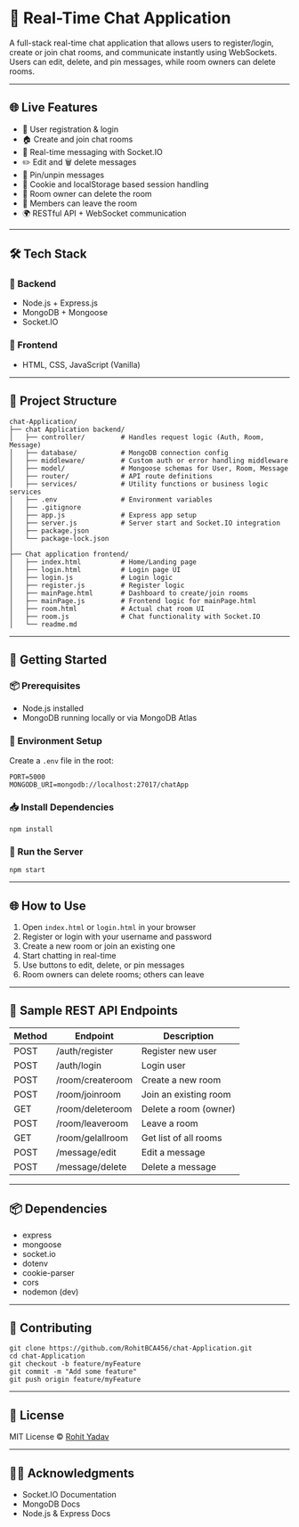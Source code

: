 # 💬 Real-Time Chat Application

A full-stack real-time chat application that allows users to register/login, create or join chat rooms, and communicate instantly using WebSockets. Users can edit, delete, and pin messages, while room owners can delete rooms.

---

## 🌐 Live Features

- 👤 User registration & login  
- 🏠 Create and join chat rooms  
- 💬 Real-time messaging with Socket.IO  
- ✏️ Edit and 🗑️ delete messages  
- 📌 Pin/unpin messages  
- 🔐 Cookie and localStorage based session handling  
- 🧹 Room owner can delete the room  
- 🚪 Members can leave the room  
- 🌍 RESTful API + WebSocket communication  

---

## 🛠️ Tech Stack

### 🔧 Backend
- Node.js + Express.js
- MongoDB + Mongoose
- Socket.IO

### 🎨 Frontend
- HTML, CSS, JavaScript (Vanilla)

---

## 📁 Project Structure

```
chat-Application/
├── chat Application backend/
│   ├── controller/         # Handles request logic (Auth, Room, Message)
│   ├── database/           # MongoDB connection config
│   ├── middleware/         # Custom auth or error handling middleware
│   ├── model/              # Mongoose schemas for User, Room, Message
│   ├── router/             # API route definitions
│   ├── services/           # Utility functions or business logic services
│   ├── .env                # Environment variables
│   ├── .gitignore
│   ├── app.js              # Express app setup
│   ├── server.js           # Server start and Socket.IO integration
│   ├── package.json
│   └── package-lock.json
│
├── Chat application frontend/
│   ├── index.html          # Home/Landing page
│   ├── login.html          # Login page UI
│   ├── login.js            # Login logic
│   ├── register.js         # Register logic
│   ├── mainPage.html       # Dashboard to create/join rooms
│   ├── mainPage.js         # Frontend logic for mainPage.html
│   ├── room.html           # Actual chat room UI
│   ├── room.js             # Chat functionality with Socket.IO
│   └── readme.md
```

---

## 🚀 Getting Started

### 📦 Prerequisites

- Node.js installed
- MongoDB running locally or via MongoDB Atlas

### 🔧 Environment Setup

Create a `.env` file in the root:

```
PORT=5000
MONGODB_URI=mongodb://localhost:27017/chatApp
```

### 📥 Install Dependencies

```
npm install
```

### 🏃 Run the Server

```
npm start
```

---

## 🌐 How to Use

1. Open `index.html` or `login.html` in your browser  
2. Register or login with your username and password  
3. Create a new room or join an existing one  
4. Start chatting in real-time  
5. Use buttons to edit, delete, or pin messages  
6. Room owners can delete rooms; others can leave

---

## 🧪 Sample REST API Endpoints

| Method | Endpoint             | Description              |
|--------|----------------------|--------------------------|
| POST   | /auth/register       | Register new user        |
| POST   | /auth/login          | Login user               |
| POST   | /room/createroom     | Create a new room        |
| POST   | /room/joinroom       | Join an existing room    |
| GET    | /room/deleteroom     | Delete a room (owner)    |
| POST   | /room/leaveroom      | Leave a room             |
| GET    | /room/gelallroom     | Get list of all rooms    |
| POST   | /message/edit        | Edit a message           |
| POST   | /message/delete      | Delete a message         |

---

## 📦 Dependencies

- express  
- mongoose  
- socket.io  
- dotenv  
- cookie-parser  
- cors  
- nodemon (dev)

---

## 🤝 Contributing

```
git clone https://github.com/RohitBCA456/chat-Application.git
cd chat-Application
git checkout -b feature/myFeature
git commit -m "Add some feature"
git push origin feature/myFeature
```

---

## 📄 License

MIT License © [Rohit Yadav](https://github.com/RohitBCA456)

---

## 🙋‍♂️ Acknowledgments

- Socket.IO Documentation  
- MongoDB Docs  
- Node.js & Express Docs
